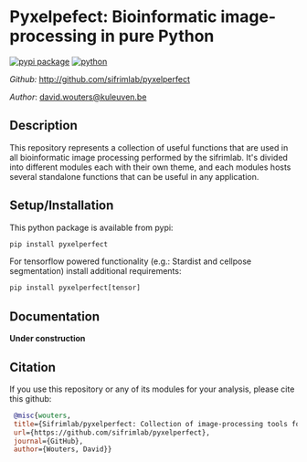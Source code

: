 # Pyxelpefect: Bioinformatic image-processing in pure Python
[![pypi package](https://img.shields.io/pypi/v/pyxelperfect.svg)](https://pypi.python.org/project/pyxelperfect/)
[![python](https://img.shields.io/pypi/pyversions/pyxelperfect.svg)](https://pypi.python.org/project/pyxelperfect/)

*Github:* <http://github.com/sifrimlab/pyxelperfect> 

*Author*: david.wouters@kuleuven.be
## Description
This repository represents a collection of useful functions that are used in all bioinformatic image processing performed by the sifrimlab. It's divided into different modules each with their own theme, and each modules hosts several standalone functions that can be useful in any application.


## Setup/Installation

This python package is available from pypi:

```python
pip install pyxelperfect
```
For tensorflow powered functionality (e.g.: Stardist and cellpose segmentation) install additional requirements:

```python
pip install pyxelperfect[tensor]
```

## Documentation
**Under construction**

## Citation
If you use this repository or any of its modules for your analysis, please cite this github:
```bibtex
 @misc{wouters,
 title={Sifrimlab/pyxelperfect: Collection of image-processing tools for bioinformatic applications},
 url={https://github.com/sifrimlab/pyxelperfect},
 journal={GitHub},
 author={Wouters, David}} 
```


